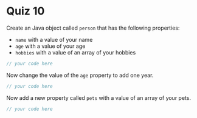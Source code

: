 # Quiz 10

Create an Java object called `person` that has the following properties:

- `name` with a value of your name
- `age` with a value of your age
- `hobbies` with a value of an array of your hobbies

```js
// your code here
```

Now change the value of the `age` property to add one year.

```js
// your code here
```

Now add a new property called `pets` with a value of an array of your pets.

```js
// your code here
```
